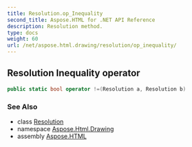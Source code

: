 ```yaml
---
title: Resolution.op_Inequality
second_title: Aspose.HTML for .NET API Reference
description: Resolution method. 
type: docs
weight: 60
url: /net/aspose.html.drawing/resolution/op_inequality/
---
```

## Resolution Inequality operator

```csharp
public static bool operator !=(Resolution a, Resolution b)
```

### See Also

* class [Resolution](../)
* namespace [Aspose.Html.Drawing](../../resolution/)
* assembly [Aspose.HTML](../../../)

